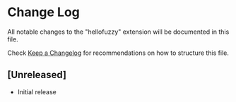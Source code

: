 # Change Log
All notable changes to the "hellofuzzy" extension will be documented in this file.

Check [Keep a Changelog](http://keepachangelog.com/) for recommendations on how to structure this file.

## [Unreleased]
- Initial release